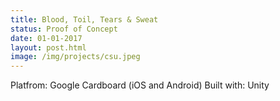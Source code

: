 ```yaml
---
title: Blood, Toil, Tears & Sweat
status: Proof of Concept
date: 01-01-2017
layout: post.html
image: /img/projects/csu.jpeg
---
```



Platfrom: Google Cardboard (iOS and Android)
Built with: Unity
